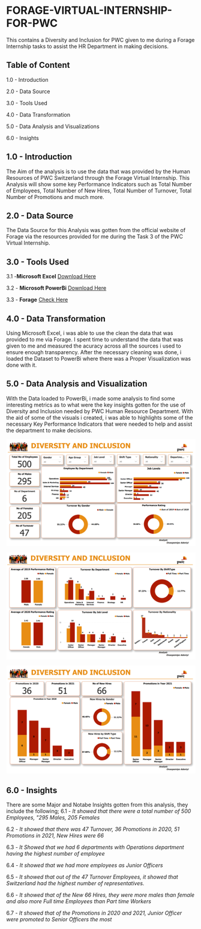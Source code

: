 # FORAGE-VIRTUAL-INTERNSHIP-FOR-PWC
This contains a Diversity and Inclusion for PWC given to me during a Forage Internship tasks to assist the HR Department in making decisions. 

## Table of Content
1.0 - Introduction

2.0 - Data Source

3.0 - Tools Used

4.0 - Data Transformation

5.0 - Data Analysis and Visualizations

6.0 - Insights

## 1.0 - Introduction
The Aim of the analysis is to use the data that was provided by the Human Resources of PWC Switzerland through the Forage Virtual Internship.
This Analysis will show some key Performance Indicators such as Total Number of Employees, Total Number of New Hires, Total Number of Turnover, Total Number of Promotions and much more. 

## 2.0 - Data Source
The Data Source for this Analysis was gotten from the official website of Forage via the resources provided for me during the Task 3 of the PWC Virtual Internship. 

## 3.0 - Tools Used
3.1 -**Microsoft Excel** [Download Here](www.microsoft.com)

3.2 - **Microsoft PowerBi** [Download Here](www.microsoft.com)

3.3 - **Forage** [Check Here](https://www.theforage.com/simulations)

## 4.0 - Data Transformation
Using Microsoft Excel, i was able to use the clean the data that was provided to me via Forage. I spent time to understand the data that was given to me and measured the acuracy across all the sources i used to ensure enough transparency. After the necessary cleaning was done, i loaded the Dataset to PowerBi where there was a Proper Visualization was done with it. 

## 5.0 - Data Analysis and Visualization
With the Data loaded to PowerBi, i made some analysis to find some interesting metrics as to what were the key insights gotten for the use of Diversity and Inclusion needed by PWC Human Resource Department. 
With the aid of some of the visuals i created, i was able to highlights some of the necessary Key Performance Indicators that were needed to help and assist the department to make decisions. 

![](Dashboard1.png)

![](Dashboard2.png)

![](Dashboard3.png)

## 6.0 - Insights
There are some Major and Notabe Insights gotten from this analysis, they include the following; 
6.1 - *It showed that there were a total number of 500 Employees, "295 Males, 205 Females*

6.2 - *It showed that there was 47 Turnover, 36 Promotions in 2020, 51 Promotions in 2021, New Hires were 66*

6.3 - *It Showed that we had 6 departments with Operations department having the highest number of employee*

6.4 - *It showed that we had more employees as Junior Officers*

6.5 - *It showed that out of the 47 Turnover Employees, it showed that Switzerland had the highest number of representatives.*

6.6 - *It showed that of the New 66 Hires, they were more males than female and also more Full time Employees than Part time Workers*

6.7 - *It showed that of the Promotions in 2020 and 2021, Junior Officer were promoted to Senior Officers the most*
